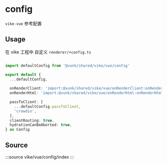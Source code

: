 # config

`vike-vue` 参考配置

## Usage

在 vike 工程中 自定义 `renderer/+config.ts`

```ts

import defaultConfig from '@vunk/shared/vike/vue/config'

export default {
  ...defaultConfig,
  
  onRenderClient: 'import:@vunk/shared/vike/vue/onRenderClient:onRenderClient',
  onRenderHtml: 'import:@vunk/shared/vike/vue/onRenderHtml:onRenderHtml',

  passToClient: [
    ...defaultConfig.passToClient,
    'crowdin',
  ],
  clientRouting: true,
  hydrationCanBeAborted: true,
} as Config

```

## Source

:::source
vike/vue/config/index
:::